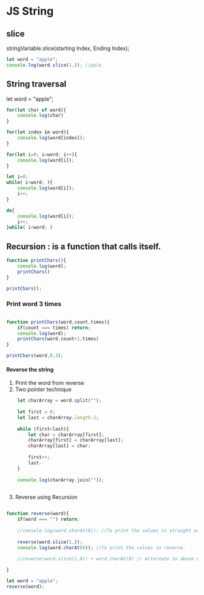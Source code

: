 # JS String

## slice

stringVariable.slice(starting Index, Ending Index);

```JavaScript
let word = "apple";
console.log(word.slice(1,)); //pple
```

## String traversal

let word = "apple";

```JavaScript
for(let char of word){
	console.log(char)
}
```

```JavaScript
for(let index in word){
	console.log(word[index]);
}
```

```JavaScript
for(let i=0; i<word; i++){
	console.log(word[i]);
}
```

```JavaScript
let i=0;
while( i<word; ){
	console.log(word[i]);
	i++;
}

do{
	console.log(word[i]);
	i++;
}while( i<word; )

```

## Recursion : is a function that calls itself.

```JavaScript
function printChars(){
	console.log(word);
	printChars()
}

printChars();
```

### Print word 3 times

```JavaScript

function printChars(word,count,times){
	if(count === times) return;
	console.log(word);
	printChars(word,count+1,times)
}

printChars(word,0,3);
```

#### Reverse the string

1. Print the word from reverse
2. Two pointer technique

```JavaScript
	let charArray = word.split("");
	
	let first = 0;
	let last = charArray.length-1;
	
	while (first<last){
		let char = charArray[first];
		charArray[first] = charArray[last];
		charArray[last] = char;
		
		first++;
		last--
	}
	
	console.log(charArray.join(""));
	
```

3. Reverse using Recursion

```JavaScript

function reverse(word){
	if(word === "") return;
	
	//console.log(word.charAt(0)); //To print the values in straight order.
	
	reverse(word.slice(1,));
	console.log(word.charAt(0)); //To print the values in reverse.
	
	//reverse(word.slice(1,0)) + word.charAt(0) // Alternate to above method.

}

let word = "apple";
reverse(word);

```
